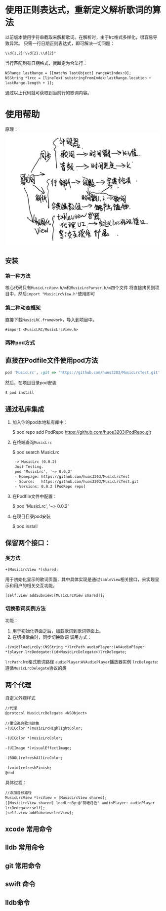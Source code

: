 # 使用正则表达式，重新定义解析歌词的算法
以前版本使用字符串截取来解析歌词。在解析时，由于lrc格式多样化，很容易导致异常。
只需一行日期正则表达式，即可解决一切问题：
```
\\d{1,2}:\\d{2}.\\d{2}"
```
当行匹配到有日期格式，就断定为合法行：
```
NSRange lastRange = [[matchs lastObject] rangeAtIndex:0];
NSString *lrcc = [lineText substringFromIndex:lastRange.location + lastRange.length + 1];
```
通过以上代码就可获取到当前行的歌词内容。

# 使用帮助
原理：
![](LrcTest/daotuu.jpg)

## 安装

### 第一种方法
核心代码只有`MusicLrcView.h/m`和`MusicLrcParser.h/m`四个文件
将直接拷贝到项目中，然后`import "MusicLrcView.h"`使用即可

### 第二种动态框架
直接下载`MusicLRC.framework`，导入到项目中。
```
#import <MusicLRC/MusicLrcView.h>
```

### 两种pod方式 

直接在Podfile文件使用pod方法
---
```ruby
pod 'MusicLrc', :git => 'https://github.com/huos3203/MusicLrcTest.git'
```
然后，在项目目录pod安装
```ruby 
$ pod install
```

通过私库集成
---
1. 加入你的pod本地私有库中：

    $ pod repo add PodRepo https://github.com/huos3203/PodRepo.git
2. 在终端查询`MusicLrc`

    $ pod search MusicLrc

        -> MusicLrc (0.0.2)
        Just Testing.
        pod 'MusicLrc', '~> 0.0.2'
        - Homepage: https://github.com/huos3203/MusicLrcTest
        - Source:   https://github.com/huos3203/MusicLrcTest.git
        - Versions: 0.0.2 [PodRepo repo]
3. 在Podfile文件中配置：

    $ pod 'MusicLrc', '~> 0.0.2'
4. 在项目目录pod安装

    $ pod install

## 保留两个接口：
### 类方法
```objc
+(MusicLrcView *)shared;
```
用于初始化显示的歌词页面，其中具体实现是通过`tableView`相关接口，来实现显示和用户的相关交互功能。
```objc
[self.view addSubview:[MusicLrcView shared]];
```
### 切换歌词实例方法
功能：
1. 用于初始化界面之后，加载歌词到歌词界面上。
2. 在切换歌曲时，同步切换歌词
调用方式：
```objc
-(void)loadLrcBy:(NSString *)lrcPath audioPlayer:(AVAudioPlayer *)player lrcDedegate:(id<MusicLrcDelegate>)lrcDelegate;
```
`lrcPath`: lrc格式歌词路径
`audioPlayer`:`AVAudioPlayer`播放器实例
`lrcDelegate`:遵循`MusicLrcDelegate`协议的类
## 两个代理
自定义外观样式
```objc
//代理
@protocol MusicLrcDelegate <NSObject>

//重设高亮歌词颜色
-(UIColor *)musicLrcHighlightColor;

-(UIColor *)musicLrcColor;

-(UIImage *)visualEffectImage;

-(BOOL)refreshAllLrcColor;

-(void)refreshFinish;
@end
```

具体过程：
```objc
//添加音频路径
MusicLrcView *lrcView = [MusicLrcView shared];
[[MusicLrcView shared] loadLrcBy:@"荷塘月色" audioPlayer:_audioPlayer lrcDedegate:self];
[self.view addSubview:lrcView];

```


## xcode 常用命令

## lldb 常用命令

## git 常用命令

## swift 命令
## lldb命令


